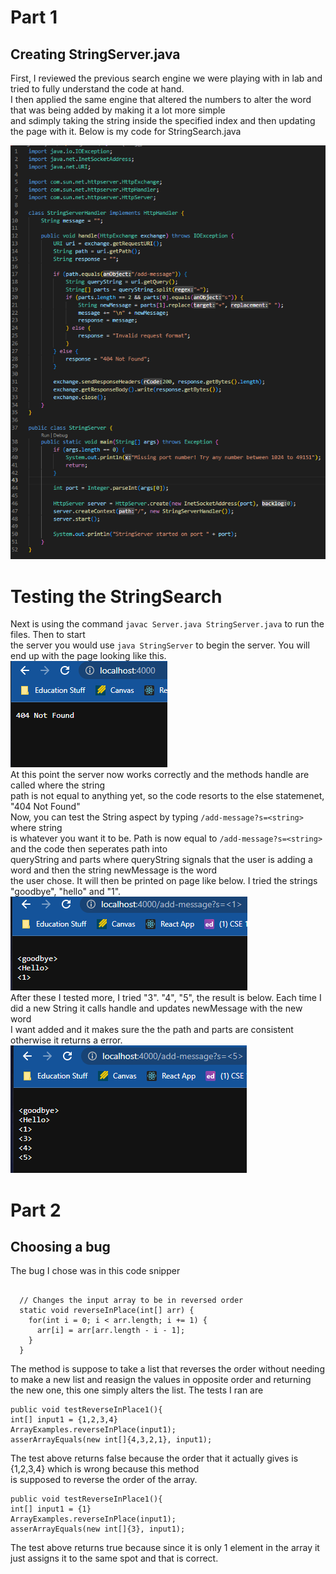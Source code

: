 # Part 1 
## Creating StringServer.java  
First, I reviewed the previous search engine we were playing with in lab and tried to fully understand the code at hand.  
I then applied the same engine that altered the numbers to alter the word that was being added by making it a lot more simple  
and sdimply taking the string inside the specified index and then updating the page with it. Below is my code for StringSearch.java  

![Image](LabReport1Pic1.PNG)  
# Testing the StringSearch  
Next is using the command ```javac Server.java StringServer.java``` to run the files. Then to start  
the server you would use ```java StringServer``` to begin the server. You will end up with the page looking like this.  
![Image](LabReport1Pic2.PNG)  
At this point the server now works correctly and the methods handle are called where the string  
path is not equal to anything yet, so the code resorts to the else statemenet, "404 Not Found"  
Now, you can test the String aspect by typing ```/add-message?s=<string>``` where string  
is whatever you want it to be. Path is now equal to ```/add-message?s=<string>``` and the code then seperates path into  
queryString and parts where queryString signals that the user is adding a word and then the string newMessage is the word  
the user chose. It will then be printed on page like below. I tried the strings "goodbye", "hello" and "1".  
![Image](LabReport1Pic3.PNG)  
After these I tested more, I tried "3". "4", "5", the result is below. Each time I did a new String it calls handle and updates newMessage with the new word  
I want added and it makes sure the the path and parts are consistent otherwise it returns a error.  
![Image](LabReport1Pic4.PNG)  
# Part 2 
## Choosing a bug  
The bug I chose was in this code snipper  
```public class ArrayExamples {

  // Changes the input array to be in reversed order
  static void reverseInPlace(int[] arr) {
    for(int i = 0; i < arr.length; i += 1) {
      arr[i] = arr[arr.length - i - 1];
    }
  } 
  ```
The method is suppose to take a list that reverses the order without needing to make a new list and reasign the values in opposite order 
and returning the new one, this one simply alters the list. The tests I ran are  

  ```@Test
public void testReverseInPlace1(){
  int[] input1 = {1,2,3,4}
  ArrayExamples.reverseInPlace(input1);
  asserArrayEquals(new int[]{4,3,2,1}, input1); 
 ```
  
 The test above returns false because the order that it actually gives is {1,2,3,4} which is wrong because this method  
 is supposed to reverse the order of the array.  
 
  ```@Test
public void testReverseInPlace1(){
  int[] input1 = {1}
  ArrayExamples.reverseInPlace(input1);
  asserArrayEquals(new int[]{3}, input1);
  ```
  
  The test above returns true because since it is only 1 element in the array it just assigns it to the same spot and 
  that is correct.  
  
  
